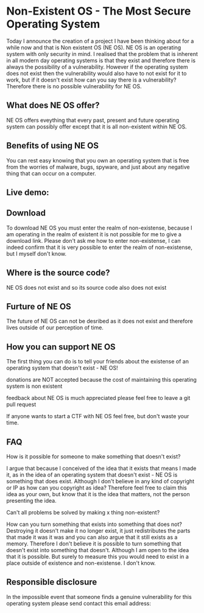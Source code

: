 # Non-Existent OS - The Most Secure Operating System

Today I announce the creation of a project I have been thinking about for a while now and that is Non existent OS (NE OS). NE OS is an operating system with only security in mind. I realised that the problem that is inherent in all modern day operating systems is that they exist and therefore there is always the possibility of a vulnerability. However if the operating system does not exist then the vulnerability would also have to not exist for it to work, but if it doesn't exist how can you say there is a vulnerability? Therefore there is no possible vulnerability for NE OS.

## What does NE OS offer? 

NE OS offers eveything that every past, present and future operating system can possibly offer except that it is all non-existent within NE OS.

## Benefits of using NE OS

You can rest easy knowing that you own an operating system that is free from the worries of malware, bugs, spyware, and just about any negative thing that can occur on a computer.

## Live demo:





## Download

To download NE OS you must enter the realm of non-existense, because I am operating in the realm of existent it is not possible for me to give a download link. 
Please don't ask me how to enter non-existense, I can indeed confirm that it is very possible to enter the realm of non-existense, but I myself don't know.

## Where is the source code?

NE OS does not exist and so its source code also does not exist

## Furture of NE OS

The future of NE OS can not be desribed as it does not exist and therefore lives outside of our perception of time.

## How you can support NE OS

The first thing you can do is to tell your friends about the existense of an operating system that doesn't exist - NE OS!

donations are NOT accepted because the cost of maintaining this operating system is non existent

feedback about NE OS is much appreciated please feel free to leave a git pull request 

If anyone wants to start a CTF with NE OS feel free, but don't waste your time. 

## FAQ

How is it possible for someone to make something that doesn't exist?

I argue that because I conceived of the idea that it exists that means I made it, as in the idea of an operating system that doesn't exist - NE OS is something that does exist. Although I don't believe in any kind of copyright or IP as how can you copyright as idea? Therefore feel free to claim this idea as your own, but know that it is the idea that matters, not the person presenting the idea.

Can't all problems be solved by making x thing non-existent?

How can you turn something that exists into something that does not? Destroying it doesn't make it no longer exist, it just redistributes the parts that made it was it was and you can also argue that it still exists as a memory. Therefore I don't believe it is possible to turn something that doesn't exist into something that doesn't. Although I am open to the idea that it is possible. But surely to measure this you would need to exist in a place outside of existence and non-existense. I don't know.

## Responsible disclosure

In the impossible event that someone finds a genuine vulnerability for this operating system please send contact this email address: 

